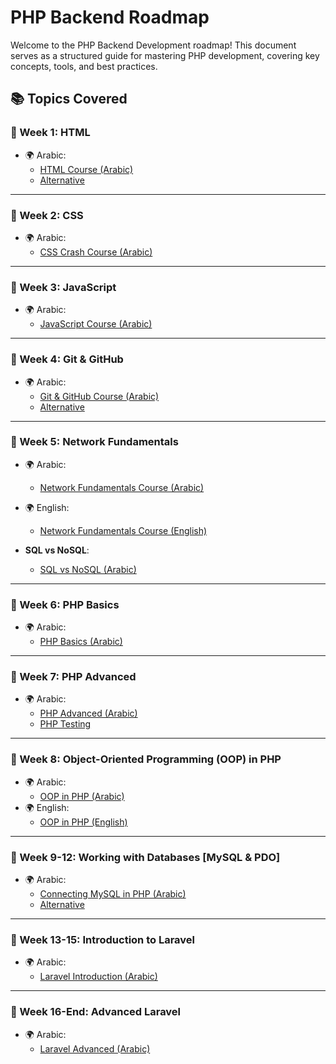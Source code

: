 # PHP Backend Roadmap

Welcome to the PHP Backend Development roadmap! This document serves as a structured guide for mastering PHP development, covering key concepts, tools, and best practices.

## 📚 Topics Covered

### 🎯 Week 1: **HTML**
- 🌍 Arabic:
  - [HTML Course (Arabic)](https://www.youtube.com/watch?v=6QAELgirvjs&list=PLDoPjvoNmBAw_t_XWUFbBX-c9MafPk9ji)
  - [Alternative](https://www.youtube.com/watch?v=Dv39fDYei9A&list=PLknwEmKsW8OuN04Odt2sJqt4aAnkp-iYA)

---

### 🎯 Week 2: **CSS**
- 🌍 Arabic:
  - [CSS Crash Course (Arabic)](https://www.youtube.com/watch?v=Z-5QVutAEW4&pp=ygUQY3NzIGNyYXNoIGNvdXJzZQ==)

---

### 🎯 Week 3: **JavaScript**
- 🌍 Arabic:
  - [JavaScript Course (Arabic)](https://www.youtube.com/watch?v=GM6dQBmc-Xg&list=PLDoPjvoNmBAx3kiplQR_oeDqLDBUDYwVv)

---

### 🎯 Week 4: **Git & GitHub**
- 🌍 Arabic:
  - [Git & GitHub Course (Arabic)](https://www.youtube.com/watch?v=ACOiGZoqC8w&list=PLDoPjvoNmBAw4eOj58MZPakHjaO3frVMF)
  - [Alternative](https://www.youtube.com/watch?v=Q6G-J54vgKc&t=17346s&pp=ygUNZ2l0aHViINi02LHYrQ==)

---

### 🎯 Week 5: **Network Fundamentals**
- 🌍 Arabic:
  - [Network Fundamentals Course (Arabic)](https://www.youtube.com/playlist?list=PLNE3WjwctlOy1ekMfZl9AbLyFivSgsfml)
- 🌍 English:
  - [Network Fundamentals Course (English)](https://www.youtube.com/playlist?list=PLCy5RQkQgvf4yaL-AMDO8rpAAi90sWfGl)

- **SQL vs NoSQL**:
  - [SQL vs NoSQL (Arabic)](https://www.youtube.com/watch?v=1Sb2wC7S5Rw&pp=ygUUc3FsIGFuZCBub3NxbCDYtNix2K0=)

---

### 🎯 Week 6: **PHP Basics**
- 🌍 Arabic:
  - [PHP Basics (Arabic)](https://www.youtube.com/watch?v=xcg9qq6SZ0w&list=PLDoPjvoNmBAy41u35AqJUrI-H83DObUDq)

---

### 🎯 Week 7: **PHP Advanced**
- 🌍 Arabic:
  - [PHP Advanced (Arabic)](https://www.youtube.com/watch?v=xcg9qq6SZ0w&list=PLDoPjvoNmBAy41u35AqJUrI-H83DObUDq)
  - [PHP Testing](https://www.youtube.com/playlist?list=PLr3d3QYzkw2xabQRUpcZ_IBk9W50M9pe-)

---

### 🎯 Week 8: **Object-Oriented Programming (OOP) in PHP**
- 🌍 Arabic:
  - [OOP in PHP (Arabic)](https://www.youtube.com/watch?v=w6JqPsVP7Ps&list=PLDoPjvoNmBAxXTPncg0W4lhVS32LO_xtQ)
- 🌍 English:
  - [OOP in PHP (English)](https://www.youtube.com/watch?v=LuWxwLk8StM&list=PL4cUxeGkcC9hNpT-yVAYxNWOmxjxL51Hy)

---

### 🎯 Week 9-12: **Working with Databases [MySQL & PDO]**
- 🌍 Arabic:
  - [Connecting MySQL in PHP (Arabic)](https://www.youtube.com/watch?v=0vFrllim8UY&list=PLesfn4TAj57V5vvJKvYxofwY2hbyjk9-E&index=2&pp=iAQB)
  - [Alternative](https://www.youtube.com/watch?v=DftlOK7fCtc&list=PLDoPjvoNmBAz6DT8SzQ1CODJTH-NIA7R9)

---

### 🎯 Week 13-15: **Introduction to Laravel**
- 🌍 Arabic:
  - [Laravel Introduction (Arabic)](https://www.youtube.com/watch?v=Q4z6U23cTVc&t=1268s&pp=ygUIbGFyYXZlbCA=)

---

### 🎯 Week 16-End: **Advanced Laravel**
- 🌍 Arabic:
  - [Laravel Advanced (Arabic)](https://www.youtube.com/watch?v=HHj6YU43eV4&list=PL13Ag2mfco64zMLcFjPb5GVWCu-OAjTrx)

     

